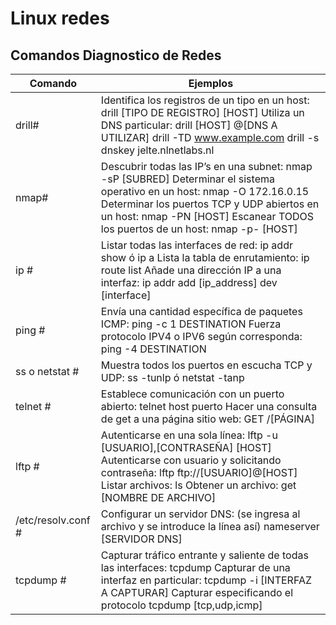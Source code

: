 # Linux redes 
## Comandos Diagnostico de Redes 

| Comando             | Ejemplos                                                                                                                                                                                                                                               |
|---------------------|--------------------------------------------------------------------------------------------------------------------------------------------------------------------------------------------------------------------------------------------------------|
| drill#              | Identifica los registros de un tipo en un host: drill [TIPO DE REGISTRO] [HOST]  Utiliza un DNS particular: drill [HOST] @[DNS A UTILIZAR] drill -TD www.example.com drill -s dnskey jelte.nlnetlabs.nl                                                |
|  nmap#              | Descubrir todas las IP’s en una subnet: nmap -sP [SUBRED] Determinar el sistema operativo en un host: nmap -O 172.16.0.15 Determinar los puertos TCP y UDP abiertos en un host: nmap -PN [HOST] Escanear TODOS los puertos de un host: nmap -p- [HOST] |
| ip #                | Listar todas las interfaces de red: ip addr show ó ip a Lista la tabla de enrutamiento: ip route list Añade una dirección IP a una interfaz: ip addr add [ip_address] dev [interface]                                                                  |
|  ping #             | Envía una cantidad específica de paquetes ICMP: ping -c 1 DESTINATION Fuerza protocolo IPV4 o IPV6 según corresponda: ping -4 DESTINATION                                                                                                              |
|  ss o netstat #     |  Muestra todos los puertos en escucha TCP y UDP: ss -tunlp ó netstat -tanp                                                                                                                                                                             |
|  telnet #           | Establece comunicación con un puerto abierto: telnet host puerto Hacer una consulta de get a una página sitio web: GET /[PÁGINA]                                                                                                                       |
|  lftp #             |  Autenticarse en una sola línea: lftp -u [USUARIO],[CONTRASEÑA] [HOST] Autenticarse con usuario y solicitando contraseña: lftp ftp://[USUARIO]@[HOST] Listar archivos: ls Obtener un archivo: get [NOMBRE DE ARCHIVO]                                  |
|  /etc/resolv.conf # | Configurar un servidor DNS: (se ingresa al archivo y se introduce la línea así) nameserver [SERVIDOR DNS]                                                                                                                                              |
|  tcpdump #          | Capturar tráfico entrante y saliente de todas las interfaces: tcpdump Capturar de una interfaz en particular: tcpdump -i [INTERFAZ A CAPTURAR] Capturar especificando el protocolo tcpdump [tcp,udp,icmp]                                              |
